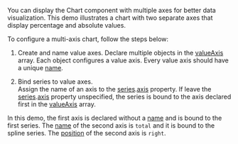 You can display the Chart component with multiple axes for better data visualization. This demo illustrates a chart with two separate axes that display percentage and absolute values.

To configure a multi-axis chart, follow the steps below:

1. Create and name value axes.
Declare multiple objects in the [valueAxis](/Documentation/ApiReference/UI_Components/dxChart/Configuration/valueAxis/) array. Each object configures a value axis. Every value axis should have a unique [name](/Documentation/ApiReference/UI_Components/dxChart/Configuration/valueAxis/#name).

2. Bind series to value axes.        
Assign the name of an axis to the [series](/Documentation/ApiReference/UI_Components/dxChart/Configuration/series/).[axis](/Documentation/ApiReference/UI_Components/dxChart/Configuration/series/#axis) property. If leave the [series](/Documentation/ApiReference/UI_Components/dxChart/Configuration/series/).[axis](/Documentation/ApiReference/UI_Components/dxChart/Configuration/series/#axis) property unspecified, the series is bound to the axis declared first in the [valueAxis](/Documentation/ApiReference/UI_Components/dxChart/Configuration/valueAxis/) array.

In this demo, the first axis is declared without a [name](/Documentation/ApiReference/UI_Components/dxChart/Configuration/valueAxis/#name) and is bound to the first series. The [name](/Documentation/ApiReference/UI_Components/dxChart/Configuration/valueAxis/#name) of the second axis is `total` and it is bound to the spline series. The [position](/Documentation/ApiReference/UI_Components/dxChart/Configuration/valueAxis/#position) of the second axis is `right`.
